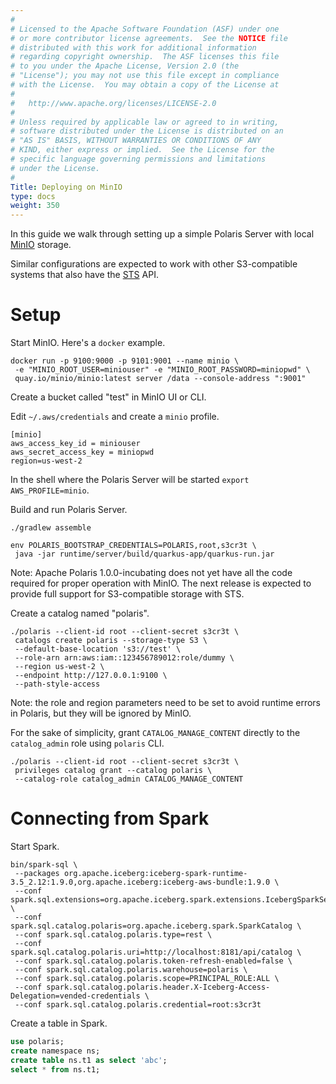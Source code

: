```yaml
---
#
# Licensed to the Apache Software Foundation (ASF) under one
# or more contributor license agreements.  See the NOTICE file
# distributed with this work for additional information
# regarding copyright ownership.  The ASF licenses this file
# to you under the Apache License, Version 2.0 (the
# "License"); you may not use this file except in compliance
# with the License.  You may obtain a copy of the License at
#
#   http://www.apache.org/licenses/LICENSE-2.0
#
# Unless required by applicable law or agreed to in writing,
# software distributed under the License is distributed on an
# "AS IS" BASIS, WITHOUT WARRANTIES OR CONDITIONS OF ANY
# KIND, either express or implied.  See the License for the
# specific language governing permissions and limitations
# under the License.
#
Title: Deploying on MinIO
type: docs
weight: 350
---
```


In this guide we walk through setting up a simple Polaris Server with local [MinIO](https://www.min.io/) storage.

Similar configurations are expected to work with other S3-compatible systems that also have the
[STS](https://docs.aws.amazon.com/STS/latest/APIReference/welcome.html) API.

# Setup

Start MinIO. Here's a `docker` example.

```shell
docker run -p 9100:9000 -p 9101:9001 --name minio \
 -e "MINIO_ROOT_USER=miniouser" -e "MINIO_ROOT_PASSWORD=miniopwd" \
 quay.io/minio/minio:latest server /data --console-address ":9001"
```

Create a bucket called "test" in MinIO UI or CLI.

Edit `~/.aws/credentials` and create a `minio` profile.

```
[minio]
aws_access_key_id = miniouser
aws_secret_access_key = miniopwd
region=us-west-2
```

In the shell where the Polaris Server will be started `export AWS_PROFILE=minio`.

Build and run Polaris Server.

```shell
./gradlew assemble

env POLARIS_BOOTSTRAP_CREDENTIALS=POLARIS,root,s3cr3t \ 
 java -jar runtime/server/build/quarkus-app/quarkus-run.jar
```

Note: Apache Polaris 1.0.0-incubating does not yet have all the code required for proper operation with MinIO.
The next release is expected to provide full support for S3-compatible storage with STS.

Create a catalog named "polaris".

```shell
./polaris --client-id root --client-secret s3cr3t \
 catalogs create polaris --storage-type S3 \
 --default-base-location 's3://test' \
 --role-arn arn:aws:iam::123456789012:role/dummy \
 --region us-west-2 \
 --endpoint http://127.0.0.1:9100 \
 --path-style-access
```

Note: the role and region parameters need to be set to avoid runtime errors in Polaris,
but they will be ignored by MinIO. 

For the sake of simplicity, grant `CATALOG_MANAGE_CONTENT` directly to the `catalog_admin` role
using `polaris` CLI.

```shell
./polaris --client-id root --client-secret s3cr3t \
 privileges catalog grant --catalog polaris \
 --catalog-role catalog_admin CATALOG_MANAGE_CONTENT
```

# Connecting from Spark

Start Spark.

```shell
bin/spark-sql \
 --packages org.apache.iceberg:iceberg-spark-runtime-3.5_2.12:1.9.0,org.apache.iceberg:iceberg-aws-bundle:1.9.0 \
 --conf spark.sql.extensions=org.apache.iceberg.spark.extensions.IcebergSparkSessionExtensions \
 --conf spark.sql.catalog.polaris=org.apache.iceberg.spark.SparkCatalog \
 --conf spark.sql.catalog.polaris.type=rest \
 --conf spark.sql.catalog.polaris.uri=http://localhost:8181/api/catalog \
 --conf spark.sql.catalog.polaris.token-refresh-enabled=false \
 --conf spark.sql.catalog.polaris.warehouse=polaris \
 --conf spark.sql.catalog.polaris.scope=PRINCIPAL_ROLE:ALL \
 --conf spark.sql.catalog.polaris.header.X-Iceberg-Access-Delegation=vended-credentials \
 --conf spark.sql.catalog.polaris.credential=root:s3cr3t
```

Create a table in Spark.

```sql
use polaris;
create namespace ns;
create table ns.t1 as select 'abc';
select * from ns.t1;
```
